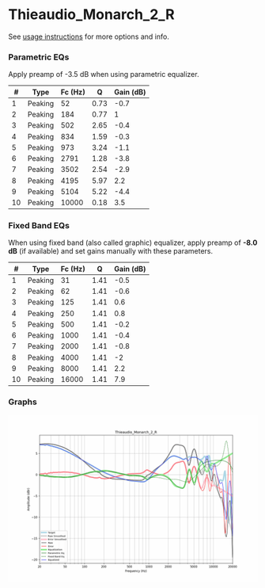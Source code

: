 # Thieaudio_Monarch_2_R
See [usage instructions](https://github.com/jaakkopasanen/AutoEq#usage) for more options and info.

### Parametric EQs
Apply preamp of -3.5 dB when using parametric equalizer.

|   # | Type    |   Fc (Hz) |    Q |   Gain (dB) |
|-----|---------|-----------|------|-------------|
|   1 | Peaking |        52 | 0.73 |        -0.7 |
|   2 | Peaking |       184 | 0.77 |         1   |
|   3 | Peaking |       502 | 2.65 |        -0.4 |
|   4 | Peaking |       834 | 1.59 |        -0.3 |
|   5 | Peaking |       973 | 3.24 |        -1.1 |
|   6 | Peaking |      2791 | 1.28 |        -3.8 |
|   7 | Peaking |      3502 | 2.54 |        -2.9 |
|   8 | Peaking |      4195 | 5.97 |         2.2 |
|   9 | Peaking |      5104 | 5.22 |        -4.4 |
|  10 | Peaking |     10000 | 0.18 |         3.5 |

### Fixed Band EQs
When using fixed band (also called graphic) equalizer, apply preamp of **-8.0 dB** (if available) and set gains manually with these parameters.

|   # | Type    |   Fc (Hz) |    Q |   Gain (dB) |
|-----|---------|-----------|------|-------------|
|   1 | Peaking |        31 | 1.41 |        -0.5 |
|   2 | Peaking |        62 | 1.41 |        -0.6 |
|   3 | Peaking |       125 | 1.41 |         0.6 |
|   4 | Peaking |       250 | 1.41 |         0.8 |
|   5 | Peaking |       500 | 1.41 |        -0.2 |
|   6 | Peaking |      1000 | 1.41 |        -0.4 |
|   7 | Peaking |      2000 | 1.41 |        -0.8 |
|   8 | Peaking |      4000 | 1.41 |        -2   |
|   9 | Peaking |      8000 | 1.41 |         2.2 |
|  10 | Peaking |     16000 | 1.41 |         7.9 |

### Graphs
![](./Thieaudio_Monarch_2_R.png)
